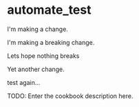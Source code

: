 # automate_test

I'm making a change.

I'm making a breaking change.

Lets hope nothing breaks

Yet another change.

test again...

TODO: Enter the cookbook description here.
